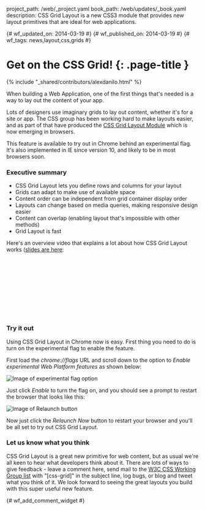 project_path: /web/_project.yaml
book_path: /web/updates/_book.yaml
description: CSS Grid Layout is a new CSS3 module that provides new layout primitives that are ideal for web applications.

{# wf_updated_on: 2014-03-19 #}
{# wf_published_on: 2014-03-19 #}
{# wf_tags: news,layout,css,grids #}

# Get on the CSS Grid! {: .page-title }

{% include "_shared/contributors/alexdanilo.html" %}


When building a Web Application, one of the first things that's needed is a way to lay out the content of your app.

Lots of designers use imaginary grids to lay out content, whether it's for a site or app. The CSS group has been working hard to make layouts easier, and as part of that have produced the [CSS Grid Layout Module](http://www.w3.org/TR/css-grid-1/) which is now emerging in browsers.

This feature is available to try out in Chrome behind an experimental flag. It's also implemented in IE since version 10, and likely to be in most browsers soon.

### Executive summary

* CSS Grid Layout lets you define rows and columns for your layout
* Grids can adapt to make use of available space
* Content order can be independent from grid container display order
* Layouts can change based on media queries, making responsive design easier
* Content can overlap (enabling layout that's impossible with other methods)
* Grid Layout is fast

Here's an overview video that explains a lot about how CSS Grid Layout works ([slides are here](http://sydcss-grid.appspot.com/):

<div class="video-wrapper">
  <iframe class="devsite-embedded-youtube-video" data-video-id="hy7IMGVUHps"
          data-autohide="1" data-showinfo="0" frameborder="0" allowfullscreen>
  </iframe>
</div>

### Try it out

Using CSS Grid Layout in Chrome now is easy. First thing you need to do is turn on the experimental flag to enable the feature.

First load the _chrome://flags_ URL and scroll down to the option to _Enable experimental Web Platform features_ as shown below:

<img src="/web/updates/images/2014/03/grid/enable-flag.png" alt="Image of experimental flag option"/>

Just click _Enable_ to turn the flag on, and you should see a prompt to restart the browser that looks like this:

<img src="/web/updates/images/2014/03/grid/enable-relaunch.png" alt="Image of Relaunch button"/>

Now just click the _Relaunch Now_ button to restart your browser and you'll be all set to try out CSS Grid Layout.

### Let us know what you think

CSS Grid Layout is a great new primitive for web content, but as usual we're all keen to hear what developers think about it. There are lots of ways to give feedback - leave a comment here, send mail to the [W3C CSS Working Group list](mailto:www-style@w3.org) with "[css-grid]" in the subject line, log bugs, or blog and tweet what you think of it. We look forward to seeing the great layouts you build with this super useful new feature.


{# wf_add_comment_widget #}
